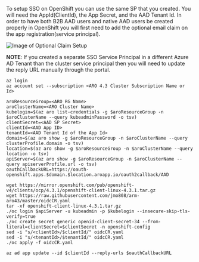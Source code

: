 To setup SSO on OpenShift you can use the same SP that you created. You will need the AppId(ClientId), the App Secret, and the AAD Tenant Id. In order to have both B2B AAD users and native AAD users be created properly in OpenShift you will first need to add the optional email claim on the app registration(service principal). 

![Image of Optional Claim Setup](https://github.com/jmo808/arm-aro43/raw/master/upnClaim.png)

**NOTE**: If you created a separate SSO Service Principal in a different Azure AD Tenant than the cluster service principal then you will need to update the reply URL manually through the portal.

```
az login
az account set --subscription <ARO 4.3 Cluster Subscription Name or Id>

aroResourceGroup=<ARO RG Name>
aroClusterName=<ARO Cluster Name>
kubelogin=$(az aro list-credentials -g $aroResourceGroup -n $aroClusterName --query kubeadminPassword -o tsv)
clientSecret=<AAD SP Secret>
clientId=<AAD App ID>
tenantId=<AAD Tenant Id of the App Id>
domain=$(az aro show -g $aroResourceGroup -n $aroClusterName --query clusterProfile.domain -o tsv)
location=$(az aro show -g $aroResourceGroup -n $aroClusterName --query location -o tsv)
apiServer=$(az aro show -g $aroResourceGroup -n $aroClusterName --query apiserverProfile.url -o tsv)
oauthCallbackURL=https://oauth-openshift.apps.$domain.$location.aroapp.io/oauth2callback/AAD

wget https://mirror.openshift.com/pub/openshift-v4/clients/ocp/4.3.1/openshift-client-linux-4.3.1.tar.gz
wget https://raw.githubusercontent.com/jmo808/arm-aro43/master/oidcCR.yaml
tar -xf openshift-client-linux-4.3.1.tar.gz
./oc login $apiServer -u kubeadmin -p $kubelogin --insecure-skip-tls-verify=true
./oc create secret generic openid-client-secret-34 --from-literal=clientSecret=$clientSecret -n openshift-config
sed -i "s/<clientId>/$clientId/" oidcCR.yaml
sed -i "s/<tenantId>/$tenantId/" oidcCR.yaml
./oc apply -f oidcCR.yaml

az ad app update --id $clientId --reply-urls $oauthCallbackURL
```
